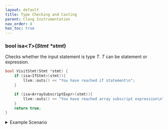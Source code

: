 ```yaml
---
layout: default
title: Type Checking and Casting
parent: Clang Instrumentation
nav_order: 4
has_toc: true
---
```



### bool **isa\<*T*\>**(*Stmt \*stmt*)

Checks whether the input statement is type *T*. *T* can be statement or expression.

```c++
bool VisitStmt(Stmt *stmt) {
    if (isa<IfStmt>(stmt)){
        llvm::outs() << "You have reached if statement\n";
    }

    if (isa<ArraySubscriptExpr>(stmt)){
        llvm::outs() << "You have reached array subscript expression\n";
    }
    return true;
}
```

<details markdown="block">
<summary>Example Scenario</summary>
If we execute the above example on the code below:
```c
int main() {

  int a = 5;
  if (a > 3) {
    a += 1;
  }

  if (a < 6){
    a -= 1;
  }
  else{
    a += 1;
  }

  int intarr[10][10];

  *intarr[1] = 42;
  return 0;
}
```
The output will be:
```
You have reached if statement
You have reached if statement
You have reached array subscript expression
```
</details>


### *T* \***dyn_cast\<*T*\>**(Stmt *stmt)

Casts a statement to an inherited statement type, such as *Stmt \** -> *IfStmt \**. This can also be applied to cast *Stmt* to underlying expression such as, *Stmt \** -> *MemberExpr \**. 

```c++
bool VisitStmt(Stmt *stmt) {
    if(isa<WhileStmt>(stmt)){
        Expr* cond = stmt->getCond();
    }
    return true;
}
```

If we try to execute the above code, there will be an compilation error because *Stm*t* does not have a member function `getCond`. Correct usage would be like below:
```c++
bool VisitStmt(Stmt *stmt) {
        if(isa<WhileStmt>(stmt)){
            auto whileStmt = dyn_cast<WhileStmt>(stmt);
            Expr * cond= whileStmt->getCond();
        }
        return true;
}
```

### *QualType* Expr::**getType**()

Obtains type of the given object. Use ```getAsString()``` function to obtain type in string form. Not applicable to ```Stmt``` objects. 

```c++
bool VisitStmt(Stmt *stmt) {
        if (isa<ArraySubscriptExpr>(stmt)){
            ArraySubscriptExpr* expr = dyn_cast<ArraySubscriptExpr>(stmt);
            auto t = expr->getType().getAsString();
            auto t_base = expr->getBase()->getType().getAsString();

            llvm::outs() << t << "\n";
            llvm::outs() << t_base << "\n";
        }
        return true;
}
```

<details markdown="block">
<summary>Example Scenario</summary>
If we execute the above example on the code below:
```c
int main() {
  int intarr[10];
  intarr[1] = 42;
  return 0;
}
```
The output will be (```expr``` variable points to the whole expression ```intarr[1]``` which is integer, whereas ```expr->getBase()``` points to ```intarr```):
```
int
int *
```
</details>